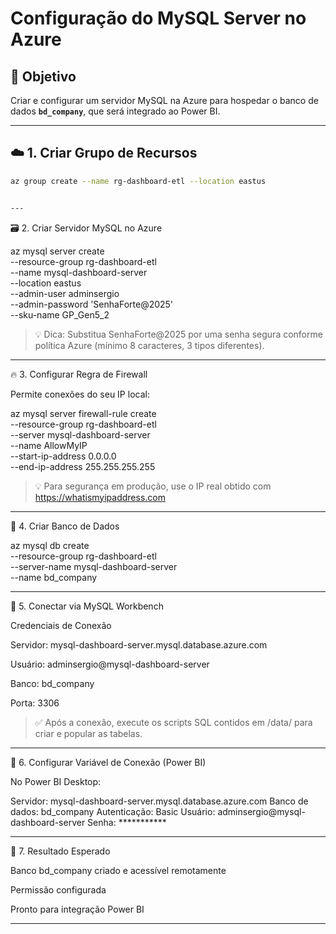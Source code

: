 # Configuração do MySQL Server no Azure

## 🎯 Objetivo
Criar e configurar um servidor MySQL na Azure para hospedar o banco de dados **`bd_company`**, que será integrado ao Power BI.

---

## ☁️ 1. Criar Grupo de Recursos

```bash
az group create --name rg-dashboard-etl --location eastus


---
```

🗃️ 2. Criar Servidor MySQL no Azure

az mysql server create \
  --resource-group rg-dashboard-etl \
  --name mysql-dashboard-server \
  --location eastus \
  --admin-user adminsergio \
  --admin-password 'SenhaForte@2025' \
  --sku-name GP_Gen5_2

> 💡 Dica: Substitua SenhaForte@2025 por uma senha segura conforme política Azure (mínimo 8 caracteres, 3 tipos diferentes).




---

🔥 3. Configurar Regra de Firewall

Permite conexões do seu IP local:

az mysql server firewall-rule create \
  --resource-group rg-dashboard-etl \
  --server mysql-dashboard-server \
  --name AllowMyIP \
  --start-ip-address 0.0.0.0 \
  --end-ip-address 255.255.255.255

> 💡 Para segurança em produção, use o IP real obtido com https://whatismyipaddress.com




---

🧱 4. Criar Banco de Dados

az mysql db create \
  --resource-group rg-dashboard-etl \
  --server-name mysql-dashboard-server \
  --name bd_company


---

🔗 5. Conectar via MySQL Workbench

Credenciais de Conexão

Servidor: mysql-dashboard-server.mysql.database.azure.com

Usuário: adminsergio@mysql-dashboard-server

Banco: bd_company

Porta: 3306


> ✅ Após a conexão, execute os scripts SQL contidos em /data/ para criar e popular as tabelas.




---

🧰 6. Configurar Variável de Conexão (Power BI)

No Power BI Desktop:

Servidor: mysql-dashboard-server.mysql.database.azure.com
Banco de dados: bd_company
Autenticação: Basic
Usuário: adminsergio@mysql-dashboard-server
Senha: ***********


---

🚀 7. Resultado Esperado

Banco bd_company criado e acessível remotamente

Permissão configurada

Pronto para integração Power BI


---
